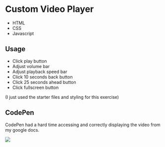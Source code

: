 # Custom Video Player

- HTML
- CSS
- Javascript

## Usage

- Click play button
- Adjust volume bar
- Adjust playback speed bar
- Click 10 seconds back button
- Click 25 seconds ahead button
- Click fullscreen button

(I just used the starter files and styling for this exercise)

## CodePen

CodePen had a hard time accessing and correctly displaying the video from my google docs.

<img src="https://drive.google.com/uc?id=1Q2_m6HrxuqDjSgyPhBcW99_vopp7voav" />
